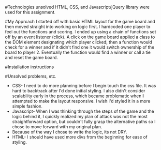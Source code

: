 #Technologies unsolved
HTML, CSS, and Javascript/jQuery library were used for this assignment.  

#My Approach
I started off with basic HTML layout for the game board and then moved straight into working on logic first.  I hardcoded one player to feel out the functions and scoring.  I ended up using a chain of functions set off by an event listener (click).  A click on the game board applied a class to the DOM element designating which player clicked, then a function would check for a winner and if it didn't find one it would switch ownership of the board to player 2.  Eventually the function would find a winner or call a tie and reset the game board.  

#Installation instructions

#Unsolved problems, etc.

- CSS- I need to do more planning before I begin touch the css file.  It was hard to backtrack after I'd done initial styling.  I also didn't consider scalability early in the process, which became problematic when I attempted to make the layout responsive.  I wish I'd styled it in a more simple fashion.  
- Javascript- When I was thinking through the steps of the game and the logic behind it, I quickly realized my plan of attack was not the most straightforward option, but couldn't fully grasp the alternative paths so I chose to move forward with my original plan.  
- Because of the way I chose to write the logic, its not DRY.  
- HTML- I should have used more divs from the beginning for ease of styling.

